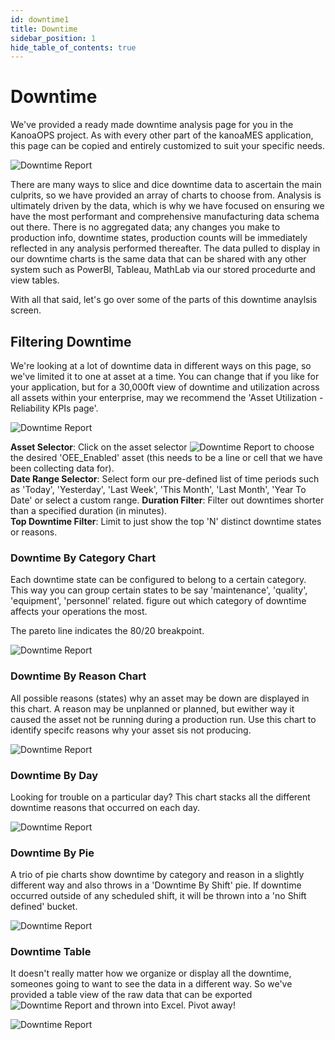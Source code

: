 ```yaml
---
id: downtime1
title: Downtime
sidebar_position: 1
hide_table_of_contents: true
---
```


# Downtime
We've provided a ready made downtime analysis page for you in the KanoaOPS project. As with every other part of the kanoaMES application, 
this page can be copied and entirely customized to suit your specific needs.<br />

![Downtime Report](/img/downtime/downtimeDashboard.png)

There are many ways to slice and dice downtime data to ascertain the main culprits, so we have provided an array of charts to choose from.
Analysis is ultimately driven by the data, which is why we have focused on ensuring we have the most performant and comprehensive manufacturing 
data schema out there. There is no aggregated data; any changes you make to production info, downtime states, 
production counts will be immediately reflected in any analysis performed thereafter. The data pulled to display in our downtime charts is the same data 
that can be shared with any other system such as PowerBI, Tableau, MathLab via our stored procedurte and view tables.<br />

With all that said, let's go over some of the parts of this downtime anaylsis screen.

## Filtering Downtime
We're looking at a lot of downtime data in different ways on this page, so we've limited it to one at asset at a time. You can change that if you like for your application, 
but for a 30,000ft view of downtime and utilization across all assets within your enterprise, may we recommend the 'Asset Utilization - Reliability KPIs page'.

![Downtime Report](/img/downtime/filterBar.png)

**Asset Selector**: Click on the asset selector ![Downtime Report](/img/components/assetSelector.png) to choose the desired 'OEE_Enabled' asset (this needs to be a line or cell that we have been collecting data for). <br />
**Date Range Selector**: Select form our pre-defined list of time periods such as 'Today', 'Yesterday', 'Last Week', 'This Month', 'Last Month', 'Year To Date'
or select a custom range.
**Duration Filter**: Filter out downtimes shorter than a specified duration (in minutes).<br />
**Top Downtime Filter**: Limit to just show the top 'N' distinct downtime states or reasons.


### Downtime By Category Chart
Each downtime state can be configured to belong to a certain category. This way you can group certain states to be 
say 'maintenance', 'quality', 'equipment', 'personnel' related. figure out which  category of downtime affects your operations the most.<br />

The pareto line indicates the 80/20 breakpoint.

![Downtime Report](/img/downtime/downtimeByCategory.png)

### Downtime By Reason Chart
All possible reasons (states) why an asset may be down are displayed in this chart. A reason may be unplanned or planned, but ewither way it caused the asset not be running
during a production run. Use this chart to identify specifc reasons why your asset sis not producing.

![Downtime Report](/img/downtime/downtimeByCategory.png)

### Downtime By Day
Looking for trouble on a particular day? This chart stacks all the different downtime reasons that occurred on each day.

![Downtime Report](/img/downtime/downtimeByDay.png)

### Downtime By Pie
A trio of pie charts show downtime by category and reason in a slightly different way and also throws in a 'Downtime By Shift' pie. 
If downtime occurred outside of any scheduled shift, it will be thrown into a 'no Shift defined' bucket.

![Downtime Report](/img/downtime/downtimeByPie.png)

### Downtime Table
It doesn't really matter how we organize or display all the downtime, someones going to want to see the data in a different way. 
So we've provided a table view of the raw data that can be exported ![Downtime Report](/img/components/exportButton.png) and thrown into Excel. Pivot away!

![Downtime Report](/img/downtime/downtimeTable.png)

